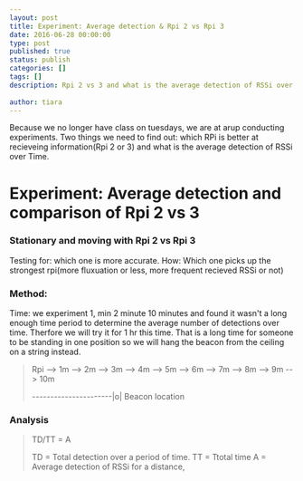 ```yaml
---
layout: post
title: Experiment: Average detection & Rpi 2 vs Rpi 3
date: 2016-06-28 00:00:00
type: post
published: true
status: publish
categories: []
tags: []
description: Rpi 2 vs 3 and what is the average detection of RSSi over time. 
 
author: tiara
---
```


Because we no longer have class on tuesdays, we are at arup conducting experiments. Two things we need to find out: which RPi is better at recieveing information(Rpi 2 or 3) and what is the average detection of RSSi over Time. 

# Experiment: Average detection and comparison of Rpi 2 vs 3 

### Stationary and moving with Rpi 2 vs Rpi 3 

Testing for: which one is more accurate. 
How: Which one picks up the strongest rpi(more fluxuation or less, more frequent recieved RSSi or not)

### Method: 

Time: we experiment 1, min 2 minute 10 minutes and found it wasn't a long enough time period to determine the average number of detections over time. Therfore we will try it for 1 hr this time. That is a long time for someone to be standing in one position so we will hang the beacon from the ceiling on a string instead. 


> Rpi --> 1m --> 2m --> 3m --> 4m --> 5m --> 6m --> 7m --> 8m --> 9m --> 10m 
>
> ----------------------|o| Beacon location

### Analysis 

> TD/TT = A
>
> TD = Total detection over a period of time. 
> TT = Ttotal time 
> A  = Average detection of RSSi for a distance, 



